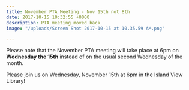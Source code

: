 ```yaml
---
title: November PTA Meeting - Nov 15th not 8th
date: 2017-10-15 10:32:55 +0000
description: PTA meeting moved back
image: "/uploads/Screen Shot 2017-10-15 at 10.35.59 AM.png"

---
```



Please note that the November PTA meeting will take place at 6pm on **Wednesday the 15th** instead of on the usual second Wednesday of the month.

Please join us on Wednesday, November 15th at 6pm in the Island View Library!